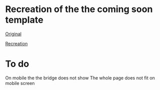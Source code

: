 # Recreation of the the coming soon template

[Original](https://www.w3schools.com/w3css/tryw3css_templates_coming_soon.htm)

[Recreation](https://salondar.github.io/responsive_design_practise/coming_soon_template/)

# To do
On mobile the the bridge does not show
The whole page does not fit on mobile screen
